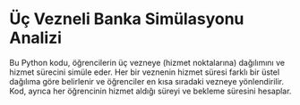 # Üç Vezneli Banka Simülasyonu Analizi

Bu Python kodu, öğrencilerin üç vezneye (hizmet noktalarına) dağılımını ve hizmet sürecini simüle eder. Her bir veznenin hizmet süresi farklı bir üstel dağılıma göre belirlenir ve öğrenciler en kısa sıradaki vezneye yönlendirilir. Kod, ayrıca her öğrencinin hizmet aldığı süreyi ve bekleme süresini hesaplar.
